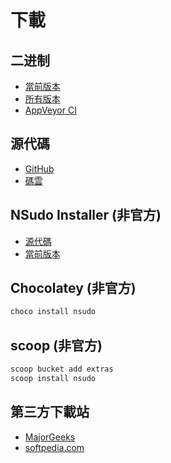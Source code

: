 ﻿# 下載

## 二进制

- [當前版本](https://github.com/M2Team/NSudo/releases/latest)
- [所有版本](https://github.com/M2Team/NSudo/releases)
- [AppVeyor CI](https://ci.appveyor.com/project/MouriNaruto/nsudo)

## 源代碼

- [GitHub](https://github.com/M2Team/NSudo)
- [碼雲](https://gitee.com/M2-Team/NSudo)

## NSudo Installer (非官方)

- [源代碼](https://github.com/Thdub/NSudo_Installer)
- [當前版本](https://github.com/Thdub/NSudo_Installer/releases/latest)

## Chocolatey (非官方)

``` cmd
choco install nsudo
```

## scoop (非官方)

``` cmd
scoop bucket add extras
scoop install nsudo
```

## 第三方下載站

- [MajorGeeks](https://www.majorgeeks.com/files/details/nsudo.html)
- [softpedia.com](https://www.softpedia.com/get/Tweak/System-Tweak/NSudo.shtml)
